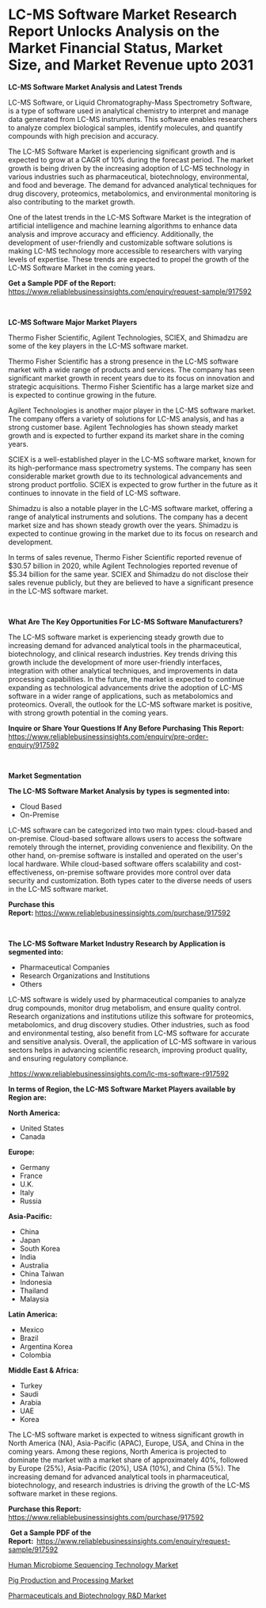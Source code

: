 <p><h1>LC-MS Software Market Research Report Unlocks Analysis on the Market Financial Status, Market Size, and Market Revenue upto 2031</h1></p><p><strong>LC-MS Software Market Analysis and Latest Trends</strong></p>
<p><p>LC-MS Software, or Liquid Chromatography-Mass Spectrometry Software, is a type of software used in analytical chemistry to interpret and manage data generated from LC-MS instruments. This software enables researchers to analyze complex biological samples, identify molecules, and quantify compounds with high precision and accuracy.</p><p>The LC-MS Software Market is experiencing significant growth and is expected to grow at a CAGR of 10% during the forecast period. The market growth is being driven by the increasing adoption of LC-MS technology in various industries such as pharmaceutical, biotechnology, environmental, and food and beverage. The demand for advanced analytical techniques for drug discovery, proteomics, metabolomics, and environmental monitoring is also contributing to the market growth.</p><p>One of the latest trends in the LC-MS Software Market is the integration of artificial intelligence and machine learning algorithms to enhance data analysis and improve accuracy and efficiency. Additionally, the development of user-friendly and customizable software solutions is making LC-MS technology more accessible to researchers with varying levels of expertise. These trends are expected to propel the growth of the LC-MS Software Market in the coming years.</p></p>
<p><strong>Get a Sample PDF of the Report:&nbsp;</strong> <a href="https://www.reliablebusinessinsights.com/enquiry/request-sample/917592">https://www.reliablebusinessinsights.com/enquiry/request-sample/917592</a></p>
<p>&nbsp;</p>
<p><strong>LC-MS Software Major Market Players</strong></p>
<p><p>Thermo Fisher Scientific, Agilent Technologies, SCIEX, and Shimadzu are some of the key players in the LC-MS software market.</p><p>Thermo Fisher Scientific has a strong presence in the LC-MS software market with a wide range of products and services. The company has seen significant market growth in recent years due to its focus on innovation and strategic acquisitions. Thermo Fisher Scientific has a large market size and is expected to continue growing in the future.</p><p>Agilent Technologies is another major player in the LC-MS software market. The company offers a variety of solutions for LC-MS analysis, and has a strong customer base. Agilent Technologies has shown steady market growth and is expected to further expand its market share in the coming years.</p><p>SCIEX is a well-established player in the LC-MS software market, known for its high-performance mass spectrometry systems. The company has seen considerable market growth due to its technological advancements and strong product portfolio. SCIEX is expected to grow further in the future as it continues to innovate in the field of LC-MS software.</p><p>Shimadzu is also a notable player in the LC-MS software market, offering a range of analytical instruments and solutions. The company has a decent market size and has shown steady growth over the years. Shimadzu is expected to continue growing in the market due to its focus on research and development.</p><p>In terms of sales revenue, Thermo Fisher Scientific reported revenue of $30.57 billion in 2020, while Agilent Technologies reported revenue of $5.34 billion for the same year. SCIEX and Shimadzu do not disclose their sales revenue publicly, but they are believed to have a significant presence in the LC-MS software market.</p></p>
<p>&nbsp;</p>
<p><strong>What Are The Key Opportunities For LC-MS Software Manufacturers?</strong></p>
<p><p>The LC-MS software market is experiencing steady growth due to increasing demand for advanced analytical tools in the pharmaceutical, biotechnology, and clinical research industries. Key trends driving this growth include the development of more user-friendly interfaces, integration with other analytical techniques, and improvements in data processing capabilities. In the future, the market is expected to continue expanding as technological advancements drive the adoption of LC-MS software in a wider range of applications, such as metabolomics and proteomics. Overall, the outlook for the LC-MS software market is positive, with strong growth potential in the coming years.</p></p>
<p><strong>Inquire or Share Your Questions If Any Before Purchasing This Report:</strong> <a href="https://www.reliablebusinessinsights.com/enquiry/pre-order-enquiry/917592">https://www.reliablebusinessinsights.com/enquiry/pre-order-enquiry/917592</a></p>
<p>&nbsp;</p>
<p><strong>Market Segmentation</strong></p>
<p><strong>The LC-MS Software Market Analysis by types is segmented into:</strong></p>
<p><ul><li>Cloud Based</li><li>On-Premise</li></ul></p>
<p><p>LC-MS software can be categorized into two main types: cloud-based and on-premise. Cloud-based software allows users to access the software remotely through the internet, providing convenience and flexibility. On the other hand, on-premise software is installed and operated on the user's local hardware. While cloud-based software offers scalability and cost-effectiveness, on-premise software provides more control over data security and customization. Both types cater to the diverse needs of users in the LC-MS software market.</p></p>
<p><strong>Purchase this Report:&nbsp;</strong><a href="https://www.reliablebusinessinsights.com/purchase/917592">https://www.reliablebusinessinsights.com/purchase/917592</a></p>
<p>&nbsp;</p>
<p><strong>The LC-MS Software Market Industry Research by Application is segmented into:</strong></p>
<p><ul><li>Pharmaceutical Companies</li><li>Research Organizations and Institutions</li><li>Others</li></ul></p>
<p><p>LC-MS software is widely used by pharmaceutical companies to analyze drug compounds, monitor drug metabolism, and ensure quality control. Research organizations and institutions utilize this software for proteomics, metabolomics, and drug discovery studies. Other industries, such as food and environmental testing, also benefit from LC-MS software for accurate and sensitive analysis. Overall, the application of LC-MS software in various sectors helps in advancing scientific research, improving product quality, and ensuring regulatory compliance.</p></p>
<p><a href="https://www.reliablebusinessinsights.com/lc-ms-software-r917592">&nbsp;https://www.reliablebusinessinsights.com/lc-ms-software-r917592</a></p>
<p><strong>In terms of Region, the LC-MS Software Market Players available by Region are:</strong></p>
<p>
    <p> <strong> North America: </strong>
        <ul>
            <li>United States</li>
            <li>Canada</li>
        </ul>
        </p> 
    <p> <strong> Europe: </strong>
        <ul>
            <li>Germany</li>
            <li>France</li>
            <li>U.K.</li>
            <li>Italy</li>
            <li>Russia</li>
        </ul>
        </p> 
    <p> <strong> Asia-Pacific: </strong>
        <ul>
            <li>China</li>
            <li>Japan</li>
            <li>South Korea</li>
            <li>India</li>
            <li>Australia</li>
            <li>China Taiwan</li>
            <li>Indonesia</li>
            <li>Thailand</li>
            <li>Malaysia</li>
        </ul>
        </p> 
    <p> <strong> Latin America: </strong>
        <ul>
            <li>Mexico</li>
            <li>Brazil</li>
            <li>Argentina Korea</li>
            <li>Colombia</li>
        </ul>
        </p> 
    <p> <strong> Middle East & Africa: </strong>
        <ul>
            <li>Turkey</li>
            <li>Saudi</li>
            <li>Arabia</li>
            <li>UAE</li>
            <li>Korea</li>
        </ul>
    </p>
    </p>
<p><p>The LC-MS software market is expected to witness significant growth in North America (NA), Asia-Pacific (APAC), Europe, USA, and China in the coming years. Among these regions, North America is projected to dominate the market with a market share of approximately 40%, followed by Europe (25%), Asia-Pacific (20%), USA (10%), and China (5%). The increasing demand for advanced analytical tools in pharmaceutical, biotechnology, and research industries is driving the growth of the LC-MS software market in these regions.</p></p>
<p><strong>Purchase this Report: </strong><a href="https://www.reliablebusinessinsights.com/purchase/917592">https://www.reliablebusinessinsights.com/purchase/917592</a></p>
<p>&nbsp;<strong>Get a Sample PDF of the Report:&nbsp;&nbsp;</strong><a href="https://www.reliablebusinessinsights.com/enquiry/request-sample/917592">https://www.reliablebusinessinsights.com/enquiry/request-sample/917592</a></p>
<p><strong></strong></p>
<p><p><a href="https://github.com/sofayahoo2023/Market-Research-Report-List-5/blob/main/human-microbiome-sequencing-technology-market.md">Human Microbiome Sequencing Technology Market</a></p><p><a href="https://github.com/niyotibauri9/Market-Research-Report-List-1/blob/main/pig-production-and-processing-market.md">Pig Production and Processing Market</a></p><p><a href="https://github.com/ajiariaa/Market-Research-Report-List-1/blob/main/pharmaceuticals-and-biotechnology-rd-market.md">Pharmaceuticals and Biotechnology R&D Market</a></p></p>